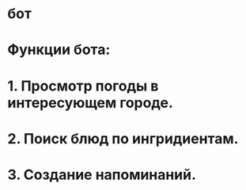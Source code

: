 # бот
# Функции бота:
# 1. Просмотр погоды в интересующем городе.
# 2. Поиск блюд по ингридиентам.
# 3. Создание напоминаний.